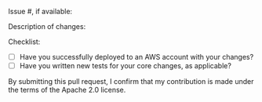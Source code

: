 Issue #, if available:

Description of changes:


Checklist:

<!-- You can erase any parts of this template not applicable to your Pull Request. -->

* [ ] Have you successfully deployed to an AWS account with your changes?
* [ ] Have you written new tests for your core changes, as applicable?

By submitting this pull request, I confirm that my contribution is made under the terms of the Apache 2.0 license.